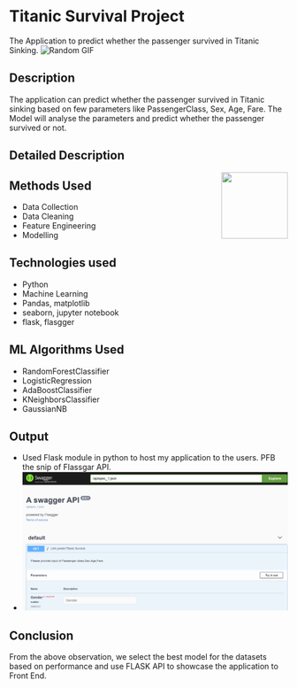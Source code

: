
# Titanic Survival Project

The Application to predict whether the passenger survived in Titanic Sinking.
![Random GIF](https://media.giphy.com/media/OJw4CDbtu0jde/giphy.gif)

## Description

The application can predict whether the passenger survived in Titanic sinking based on few parameters like PassengerClass, Sex, Age, Fare.
The Model will analyse the parameters and predict whether the passenger survived or not.

## Detailed Description
<img align = right height = 120 width = 120 src = https://www.thesparksfoundationsingapore.org/images/logo_small.png>

## Methods Used
- Data Collection
- Data Cleaning
- Feature Engineering
- Modelling
## Technologies used
- Python
- Machine Learning
- Pandas, matplotlib
- seaborn, jupyter notebook
- flask, flasgger
## ML Algorithms Used
- RandomForestClassifier
- LogisticRegression
- AdaBoostClassifier
- KNeighborsClassifier
- GaussianNB

## Output
 - Used Flask module in python to host my application to the users. PFB the snip of Flassgar API.
 - ![FLASK API Screenshot](https://github.com/Jaiprakash91194/Titanic_Survival_Prediction/blob/main/FlaskAPI_Output.jpg "FLASK API Output")

## Conclusion
From the above observation, we select the best model for the datasets based on performance and use FLASK API to showcase the application to Front End.
